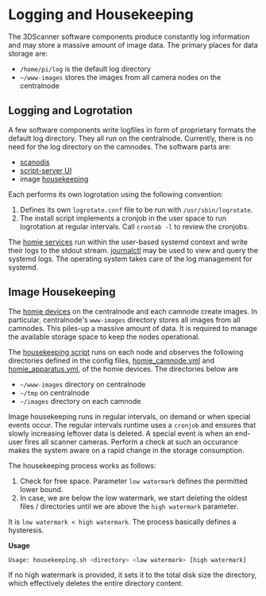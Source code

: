 # Logging and Housekeeping

The 3DScanner software components produce constantly log information and may store a massive amount of image data. The primary places for data storage are:

* `/home/pi/log` is the default log directory
* `~/www-images` stores the images from all camera nodes on the centralnode

## Logging and Logrotation

A few software components write logfiles in form of proprietary formats the default log directory. They all run on the centralnode. Currently, there is no need for the log directory on the camnodes. The software parts are:

* [scanodis](scanodis.md)
* [script-server UI](script_server_ui.md)
* image [housekeeping](#image-housekeeping)

Each performs its own logrotation using the following convention:

1. Defines its own `logrotate.conf` file to be run with `/usr/sbin/logrotate`. 
1. The install script implements a cronjob in the user space to run logrotation at regular intervals. Call `crontab -l` to review the cronjobs.

The [homie services](homie_device_service.md) run within the user-based systemd context and write their logs to the stdout stream. [journalctl](https://www.freedesktop.org/software/systemd/man/journalctl.html) may be used to view and query the systemd logs. The operating system takes care of the log management for systemd.


## Image Housekeeping

The [homie devices](homie_devices.md) on the centralnode and each camnode create images. In particular, centralnode's `www-images` directory stores all images from all camnodes. This piles-up a massive amount of data. It is required to manage the available storage space to keep the nodes operational.

The [housekeeping script](../src/housekeeping) runs on each node and observes the following directories defined in the config files, [homie_camnode.yml](../src/homie-nodes/homie-camnode/homie_camnode.yml) and [homie_apparatus.yml](../src/homie-nodes/homie-apparatus/homie_apparatus.yml), of the homie devices. The directories below are 

* `~/www-images` directory on centralnode
* `~/tmp` on centralnode
* `~/images` directory on each camnode

Image housekeeping runs in regular intervals, on demand or when special events occur. The regular intervals runtime uses a `cronjob` and ensures that slowly increasing leftover data is deleted. A special event is when an end-user fires all scanner cameras. Perform a check at such an occurance makes the system aware on a rapid change in the storage consumption.

The housekeeping process works as follows:

1. Check for free space. Parameter `low watermark` defines the permitted lower bound.
1. In case, we are below the low watermark, we start deleting the oldest files / directories until we are above the `high watermark` parameter.

It is `low watermark < high watermark`. The process basically defines a hysteresis. 

**Usage**

```bash
Usage: housekeeping.sh <directory> <low watermark> [high watermark]
```

If no high watermark is provided, it sets it to the total disk size the directory, which effectively deletes the entire directory content.


